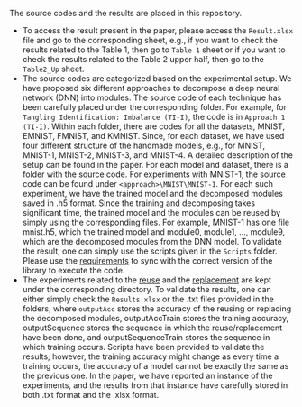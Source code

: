 The source codes and the results are placed in this repository.
- To access the result present in the paper, please access the `Result.xlsx` file and go to the corresponding sheet, e.g., if you want to check the results related to the Table 1, then go to `Table 1` sheet or if you want to check the results related to the Table 2 upper half, then go to the `Table2_Up` sheet.
- The source codes are categorized based on the experimental setup. We have proposed six different approaches to decompose a deep neural network (DNN) into modules. The source code of each technique has been carefully placed under the corresponding folder. For example, for `Tangling Identification: Imbalance (TI-I)`, the code is in `Approach 1 (TI-I)`. Within each folder, there are codes for all the datasets, MNIST, EMNIST, FMNIST, and KMNIST. Since, for each dataset, we have used four different structure of the handmade models, e.g., for MNIST, MNIST-1, MNIST-2, MNIST-3, and MNIST-4. A detailed description of the setup can be found in the paper. For each model and dataset, there is a folder with the source code. For experiments with MNIST-1, the source code can be found under `<approach>\MNIST\MNIST-1`. For each such experiment, we have the trained model and the decomposed modules saved in .h5 format. Since the training and decomposing takes significant time, the trained model and the modules can be reused by simply using the corresponding files. For example, MNIST-1 has one file mnist.h5, which the trained model and module0, module1, ..., module9, which are the decomposed modules from the DNN model. To validate the result, one can simply use the scripts given in the `Scripts` folder. Please use the [requirements](./requirements.txt) to sync with the correct version of the library to execute the code.
- The experiments related to the [reuse](./Reuse) and the [replacement](./Replacement) are kept under the corresponding directory. To validate the results, one can either simply check the `Results.xlsx` or the .txt files provided in the folders, where `outputAcc` stores the accuracy of the reusing or replacing the decomposed modules, outputAccTrain stores the training accuracy, outputSequence stores the sequence in which the reuse/replacement have been done, and outputSequenceTrain stores the sequence in which training occurs. Scripts have been provided to validate the results; however, the training accuracy might change as every time a training occurs, the accuracy of a model cannot be exactly the same as the previous one. In the paper, we have reported an instance of the experiments, and the results from that instance have carefully stored in both .txt format and the .xlsx format.
